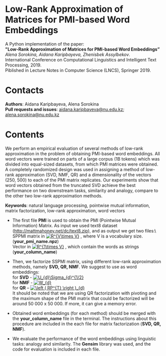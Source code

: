 
# Low-Rank Approximation of Matrices for PMI-based Word Embeddings
A Python implementation of the paper:\
**"Low-Rank Approximation of Matrices for PMI-based Word Embeddings”** \
*Alena Sorokina, Aidana Karipbayeva, Zhenisbek Assylbekov*.\
International Conference on Computational Linguistics and Intelligent Text Processing, 2019. \
Piblished in Lecture Notes in Computer Science (LNCS), Springer 2019.

# Contacts
**Authors**: Aidana Karipbayeva, Alena Sorokina\
**Pull requests and issues**: aidana.karipbayeva@nu.edu.kz; alena.sorokina@nu.edu.kz 

# Contents
We perform an empirical evaluation of several methods of low-rank approximation in the problem of obtaining PMI-based word embeddings. All word vectors were trained on parts of a large corpus (1B tokens) which was divided into equal-sized datasets, from which PMI matrices were obtained. A completely randomized design was used in assigning a method of low-rank approximation (SVD, NMF, QR) and a dimensionality of the vectors (250, 500) to each of the PMI matrix replicates. Our experiments show that word vectors obtained from the truncated SVD achieve the best performance on two downstream tasks, similarity and analogy, compare to the other two low-rank approximation methods.

**Keywords**: natural language processing, pointwise mutual information, matrix factorization, low-rank approximation, word vectors


- The first file **PMI** is used to obtain the PMI (Pointwise Mutual Information) Matrix. As input we used text8 dataset  (http://mattmahoney.net/dc/text8.zip), and as output we get two files:\ 
	SPPMI matrix in <a href="https://www.codecogs.com/eqnedit.php?latex=R^{V\times&space;V}" target="_blank"><img src="https://latex.codecogs.com/gif.latex?R^{V\times&space;V}" title="R^{V\times V}" /></a> , where V is a vocabulary size. (**your_pmi_name.npz**)\
	Vector in <a href="https://www.codecogs.com/eqnedit.php?latex=R^{1\times&space;V}" target="_blank"><img src="https://latex.codecogs.com/gif.latex?R^{1\times&space;V}" title="R^{1\times V}" /></a> , which contain the words as strings (**your_column_name**)

- Then, we factorize SSPMI matrix, using different low-rank approximation methods, namely **SVD, QR, NMF**. We suggest to use as word embeddings:\
	for **SVD** - <a href="https://www.codecogs.com/eqnedit.php?latex=U_{d}\Sigma_{d}^{1/2}" target="_blank"><img src="https://latex.codecogs.com/gif.latex?U_{d}\Sigma_{d}^{1/2}" title="U_{d}\Sigma_{d}^{1/2}" /></a> \
	for **NMF** - <a href="https://www.codecogs.com/eqnedit.php?latex=W_{d}" target="_blank"><img src="https://latex.codecogs.com/gif.latex?W_{d}" title="W_{d}" /></a> \
	for **QR** – <a href="https://www.codecogs.com/eqnedit.php?latex=\left&space;(&space;RP^{T}&space;\right&space;)_{d}" target="_blank"><img src="https://latex.codecogs.com/gif.latex?\left&space;(&space;RP^{T}&space;\right&space;)_{d}" title="\left ( RP^{T} \right )_{d}" /></a> \
	It should be noted that we are using QR factorization with pivoting and the maximum shape of the PMI matrix that could be factorized will be around 50 000 x 50 000. If more, it can give a memory error.


- Obtained word embeddings (for each method) should be merged with the **your_column_name** file in the terminal. The instructions about this procedure are included in the each file for matrix factorization (**SVD, QR, NMF**).

- We evaluate the performance of the word embeddings using linguistic tasks: analogy and similarity. The **Gensim** library was used, and the code for evaluation is included in each file.
